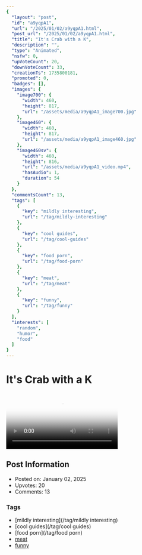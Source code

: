 ```yaml
---
{
  "layout": "post",
  "id": "a9yqpA1",
  "url": "/2025/01/02/a9yqpA1.html",
  "post_url": "/2025/01/02/a9yqpA1.html",
  "title": "It's Crab with a K",
  "description": "",
  "type": "Animated",
  "nsfw": 0,
  "upVoteCount": 20,
  "downVoteCount": 33,
  "creationTs": 1735800181,
  "promoted": 0,
  "badges": [],
  "images": {
    "image700": {
      "width": 460,
      "height": 817,
      "url": "/assets/media/a9yqpA1_image700.jpg"
    },
    "image460": {
      "width": 460,
      "height": 817,
      "url": "/assets/media/a9yqpA1_image460.jpg"
    },
    "image460sv": {
      "width": 460,
      "height": 816,
      "url": "/assets/media/a9yqpA1_video.mp4",
      "hasAudio": 1,
      "duration": 54
    }
  },
  "commentsCount": 13,
  "tags": [
    {
      "key": "mildly interesting",
      "url": "/tag/mildly-interesting"
    },
    {
      "key": "cool guides",
      "url": "/tag/cool-guides"
    },
    {
      "key": "food porn",
      "url": "/tag/food-porn"
    },
    {
      "key": "meat",
      "url": "/tag/meat"
    },
    {
      "key": "funny",
      "url": "/tag/funny"
    }
  ],
  "interests": [
    "random",
    "humor",
    "food"
  ]
}
---
```


# It's Crab with a K

<video controls playsinline loop poster="/assets/media/a9yqpA1_image460.jpg">
  <source src="/assets/media/a9yqpA1_video.mp4" type="video/mp4">
  Your browser does not support the video tag.
</video>

## Post Information

- Posted on: January 02, 2025
- Upvotes: 20
- Comments: 13

### Tags

- [mildly interesting](/tag/mildly interesting)
- [cool guides](/tag/cool guides)
- [food porn](/tag/food porn)
- [meat](/tag/meat)
- [funny](/tag/funny)

